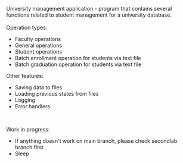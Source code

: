 University management application - program that contains several 
functions related to student management for a university database.
<br>
<br>
Operation types:
* Faculty operations
* General operations
* Student operations
* Batch enrollment operation for students via text file
* Batch graduation operation for students via text file

Other features:
* Saving data to files
* Loading previous states from files
* Logging
* Error handlers
<br>

Work in progress:
* If anything doesn't work on main branch, please check secondlab branch first
* Sleep


